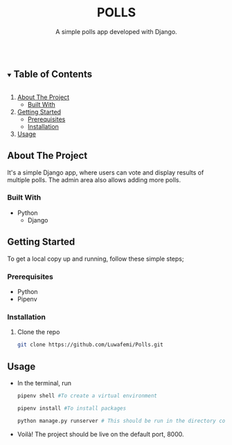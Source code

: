 <br />
<p align="center">  
  <h1 align="center">POLLS</h1>
  <p align="center">
    A simple polls app developed with Django. 
    <br />
    <br />
    <br />
  </p>
</p>

<!-- TABLE OF CONTENTS -->
<details open="open">
  <summary><h2 style="display: inline-block">Table of Contents</h2></summary>
  <ol>
    <li>
      <a href="#about-the-project">About The Project</a>
      <ul>
        <li><a href="#built-with">Built With</a></li>
      </ul>
    </li>
    <li>
      <a href="#getting-started">Getting Started</a>
      <ul>
        <li><a href="#prerequisites">Prerequisites</a></li>
        <li><a href="#installation">Installation</a></li>
      </ul>
    </li>
    <li><a href="#usage">Usage</a></li>

  </ol>
</details>

<!-- ABOUT THE PROJECT -->

## About The Project

It's a simple Django app, where users can vote and display results of multiple polls. The admin area also allows adding more polls.

### Built With

- Python
  - Django

<!-- GETTING STARTED -->

## Getting Started

To get a local copy up and running, follow these simple steps;

### Prerequisites

- Python
- Pipenv

### Installation

1. Clone the repo
   ```sh
   git clone https://github.com/Luwafemi/Polls.git
   ```

<!-- USAGE EXAMPLES -->

## Usage

- In the terminal, run

  ```sh
  pipenv shell #To create a virtual environment

  pipenv install #To install packages

  python manage.py runserver # This should be run in the directory containing 'manage.py' file i.e '/pollster/pollster'
  ```

- Voilà! The project should be live on the default port, 8000.
